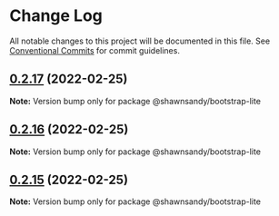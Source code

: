 # Change Log

All notable changes to this project will be documented in this file.
See [Conventional Commits](https://conventionalcommits.org) for commit guidelines.

## [0.2.17](https://github.com/shawn-sandy/ideas/compare/@shawnsandy/bootstrap-lite@0.2.16...@shawnsandy/bootstrap-lite@0.2.17) (2022-02-25)

**Note:** Version bump only for package @shawnsandy/bootstrap-lite





## [0.2.16](https://github.com/shawn-sandy/ideas/compare/@shawnsandy/bootstrap-lite@0.2.14...@shawnsandy/bootstrap-lite@0.2.16) (2022-02-25)

**Note:** Version bump only for package @shawnsandy/bootstrap-lite





## [0.2.15](https://github.com/shawn-sandy/ideas/compare/@shawnsandy/bootstrap-lite@0.2.14...@shawnsandy/bootstrap-lite@0.2.15) (2022-02-25)

**Note:** Version bump only for package @shawnsandy/bootstrap-lite
